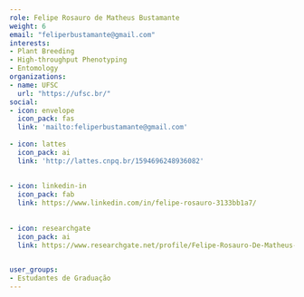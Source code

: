 ```yaml
---
role: Felipe Rosauro de Matheus Bustamante
weight: 6
email: "feliperbustamante@gmail.com"
interests:
- Plant Breeding
- High-throughput Phenotyping
- Entomology
organizations:
- name: UFSC
  url: "https://ufsc.br/"
social:
- icon: envelope
  icon_pack: fas
  link: 'mailto:feliperbustamante@gmail.com'
  
- icon: lattes
  icon_pack: ai
  link: 'http://lattes.cnpq.br/1594696248936082'
  
  
- icon: linkedin-in
  icon_pack: fab
  link: https://www.linkedin.com/in/felipe-rosauro-3133bb1a7/
  
  
- icon: researchgate
  icon_pack: ai
  link: https://www.researchgate.net/profile/Felipe-Rosauro-De-Matheus-Bustamante
  

user_groups:
- Estudantes de Graduação
---
```


